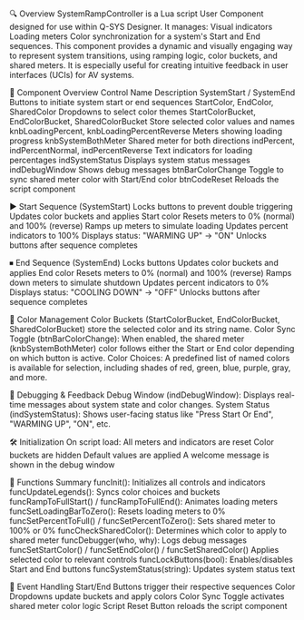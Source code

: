 🔍 Overview
SystemRampController is a Lua script User Component designed for use within Q-SYS Designer. It manages:
Visual indicators
Loading meters
Color synchronization
for a system's Start and End sequences.
This component provides a dynamic and visually engaging way to represent system transitions, using ramping logic, color buckets, and shared meters. It is especially useful for creating intuitive feedback in user interfaces (UCIs) for AV systems.

🔧 Component Overview
Control Name	Description
SystemStart / SystemEnd	Buttons to initiate system start or end sequences
StartColor, EndColor, SharedColor	Dropdowns to select color themes
StartColorBucket, EndColorBucket, SharedColorBucket	Store selected color values and names
knbLoadingPercent, knbLoadingPercentReverse	Meters showing loading progress
knbSystemBothMeter	Shared meter for both directions
indPercent, indPercentNormal, indPercentReverse	Text indicators for loading percentages
indSystemStatus	Displays system status messages
indDebugWindow	Shows debug messages
btnBarColorChange	Toggle to sync shared meter color with Start/End color
btnCodeReset	Reloads the script component

▶️ Start Sequence (SystemStart)
Locks buttons to prevent double triggering
Updates color buckets and applies Start color
Resets meters to 0% (normal) and 100% (reverse)
Ramps up meters to simulate loading
Updates percent indicators to 100%
Displays status: "WARMING UP" → "ON"
Unlocks buttons after sequence completes

⏹ End Sequence (SystemEnd)
Locks buttons
Updates color buckets and applies End color
Resets meters to 0% (normal) and 100% (reverse)
Ramps down meters to simulate shutdown
Updates percent indicators to 0%
Displays status: "COOLING DOWN" → "OFF"
Unlocks buttons after sequence completes

🎨 Color Management
Color Buckets (StartColorBucket, EndColorBucket, SharedColorBucket) store the selected color and its string name.
Color Sync Toggle (btnBarColorChange):
When enabled, the shared meter (knbSystemBothMeter) color follows either the Start or End color depending on which button is active.
Color Choices:
A predefined list of named colors is available for selection, including shades of red, green, blue, purple, gray, and more.

🧪 Debugging & Feedback
Debug Window (indDebugWindow):
Displays real-time messages about system state and color changes.
System Status (indSystemStatus):
Shows user-facing status like "Press Start Or End", "WARMING UP", "ON", etc.

🛠 Initialization
On script load:
All meters and indicators are reset
Color buckets are hidden
Default values are applied
A welcome message is shown in the debug window

🧩 Functions Summary
funcInit():	Initializes all controls and indicators
funcUpdateLegends():	Syncs color choices and buckets
funcRampToFullStart() / funcRampToFullEnd():	Animates loading meters
funcSetLoadingBarToZero():	Resets loading meters to 0%
funcSetPercentToFull() / funcSetPercentToZero():	Sets shared meter to 100% or 0%
funcCheckSharedColor():	Determines which color to apply to shared meter
funcDebugger(who, why):	Logs debug messages
funcSetStartColor() / funcSetEndColor() / funcSetSharedColor()	Applies selected color to relevant controls
funcLockButtons(bool):	Enables/disables Start and End buttons
funcSystemStatus(string):	Updates system status text

🔁 Event Handling
Start/End Buttons trigger their respective sequences
Color Dropdowns update buckets and apply colors
Color Sync Toggle activates shared meter color logic
Script Reset Button reloads the script component
